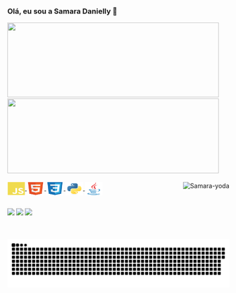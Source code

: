### Olá, eu sou a Samara Danielly 👋
<div>
  <a href="https://github.com/SamaraDanielly">
  <img height="170em" width="480em" src="https://github-readme-stats.vercel.app/api?username=SamaraDanielly&show_icons=true&theme=dracula&include_all_commits=true&count_private=true"/>
  <img height="170em" width="480em" src="https://github-readme-stats.vercel.app/api/top-langs/?username=SamaraDanielly&layout=compact&langs_count=7&theme=dracula"/>
</div>
  
  
<div style="display: inline_block"><br>
  <img align="center" alt="Samara-Js" height="30" width="40" src="https://raw.githubusercontent.com/devicons/devicon/master/icons/javascript/javascript-plain.svg">
  <img align="center" alt="Samara-HTML" height="30" width="40" src="https://raw.githubusercontent.com/devicons/devicon/master/icons/html5/html5-original.svg">
  <img align="center" alt="Samara-CSS" height="30" width="40" src="https://raw.githubusercontent.com/devicons/devicon/master/icons/css3/css3-original.svg">
  <img align="center" alt="Samara-Python" height="30" width="40" src="https://raw.githubusercontent.com/devicons/devicon/master/icons/python/python-original.svg">
  <img align="center" alt="Samara-Java" height="30" width="40" src="https://raw.githubusercontent.com/devicons/devicon/master/icons/java/java-original.svg">
  <img height= "130em" align="right" alt="Samara-yoda" src="https://i.pinimg.com/originals/7d/1c/13/7d1c135ab6a1f62f60875842c585b5c0.gif"
  
</div>
  
  ##
  
  <div>
     

  <a href="https://instagram.com/samaradanielly" target="_blank"><img src="https://img.shields.io/badge/-Instagram-%23E4405F?style=for-the-badge&logo=instagram&logoColor=white" target="_blank"></a> 
  <a href = "mailto:samaraadanielly@gmail.com"><img src="https://img.shields.io/badge/-Gmail-%23333?style=for-the-badge&logo=gmail&logoColor=white" target="_blank"></a>
  <a href="https://www.linkedin.com/in/samara-danielly-480981203/" target="_blank"><img src="https://img.shields.io/badge/-LinkedIn-%230077B5?style=for-the-badge&logo=linkedin&logoColor=white" target="_blank"></a> 
 
  ![Snake animation](https://github.com/SamaraDanielly/SamaraDanielly/blob/output/github-contribution-grid-snake.svg)
 
</div>

  
